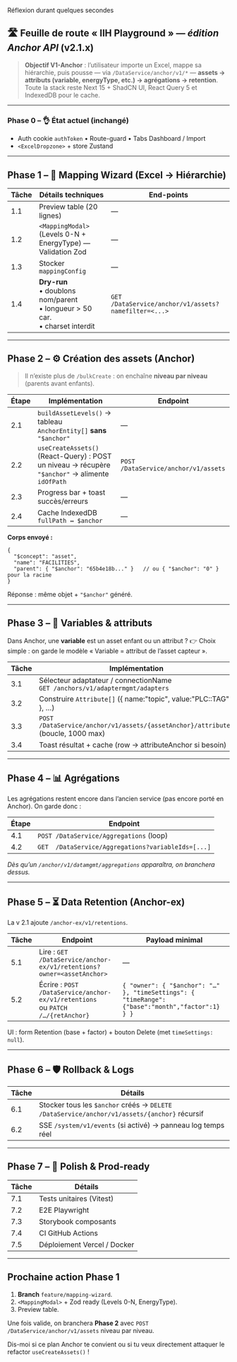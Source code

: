 Réflexion durant quelques secondes


## 🛣️ Feuille de route « IIH Playground » — *édition Anchor API* (v2.1.x)

> **Objectif V1-Anchor** : l’utilisateur importe un Excel, mappe sa hiérarchie, puis pousse ― via `/DataService/anchor/v1/*` ―
> **assets → attributs (variable, energyType, etc.) → agrégations → retention**.
> Toute la stack reste Next 15 + ShadCN UI, React Query 5 et IndexedDB pour le cache.

---

### Phase 0 – 👌 État actuel (inchangé)

* Auth cookie `authToken`   •  Route-guard  •  Tabs Dashboard / Import
* `<ExcelDropzone>` + store Zustand

---

## Phase 1 – 🧭 Mapping Wizard (Excel → Hiérarchie)

| Tâche | Détails techniques                                                                 | End-points                                           |
| ----- | ---------------------------------------------------------------------------------- | ---------------------------------------------------- |
| 1.1   | Preview table (20 lignes)                                                          | —                                                    |
| 1.2   | `<MappingModal>` (Levels 0-N + EnergyType) — Validation Zod                        | —                                                    |
| 1.3   | Stocker `mappingConfig`                                                            | —                                                    |
| 1.4   | **Dry-run**<br>• doublons nom/parent<br>• longueur > 50 car.<br>• charset interdit | `GET /DataService/anchor/v1/assets?namefilter=<...>` |

---

## Phase 2 – ⚙️ Création des **assets** (Anchor)

> Il n’existe plus de `/bulkCreate` : on enchaîne **niveau par niveau** (parents avant enfants).

| Étape | Implémentation                                                                                  | Endpoint                             |
| ----- | ----------------------------------------------------------------------------------------------- | ------------------------------------ |
| 2.1   | `buildAssetLevels()` → tableau `AnchorEntity[]` **sans** `"$anchor"`                            | —                                    |
| 2.2   | `useCreateAssets()` (React-Query) : POST un niveau → récupère `"$anchor"` → alimente `idOfPath` | `POST /DataService/anchor/v1/assets` |
| 2.3   | Progress bar + toast succès/erreurs                                                             | —                                    |
| 2.4   | Cache IndexedDB `fullPath ↔ $anchor`                                                            | —                                    |

**Corps envoyé :**

```jsonc
{
  "$concept": "asset",
  "name": "FACILITIES",
  "parent": { "$anchor": "65b4e18b..." }   // ou { "$anchor": "0" } pour la racine
}
```

Réponse : même objet + `"$anchor"` généré.

---

## Phase 3 – 🔗 Variables & attributs

Dans Anchor, une **variable** est un asset enfant ou un attribut ?
👉 Choix simple : on garde le modèle « Variable = attribut de l’asset capteur ».

| Tâche | Implémentation                                                                   | Endpoint                      |
| ----- | -------------------------------------------------------------------------------- | ----------------------------- |
| 3.1   | Sélecteur adaptateur / connectionName<br>`GET /anchors/v1/adaptermgmt/adapters`  | `/adaptermgmt/adapters`       |
| 3.2   | Construire `Attribute[]` ({ name:"topic", value:"PLC::TAG" }, …)                 | —                             |
| 3.3   | `POST /DataService/anchor/v1/assets/{assetAnchor}/attributes` (boucle, 1000 max) | `/assets/{anchor}/attributes` |
| 3.4   | Toast résultat + cache (row → attributeAnchor si besoin)                         | —                             |

---

## Phase 4 – 📊 Agrégations

Les agrégations restent encore dans l’ancien service (pas encore porté en Anchor).
On garde donc :

| Étape | Endpoint                                           |
| ----- | -------------------------------------------------- |
| 4.1   | `POST /DataService/Aggregations` (loop)            |
| 4.2   | `GET  /DataService/Aggregations?variableIds=[...]` |

*Dès qu’un `/anchor/v1/datamgmt/aggregations` apparaîtra, on branchera dessus.*

---

## Phase 5 – ⏳ Data Retention (Anchor-ex)

La v 2.1 ajoute `/anchor-ex/v1/retentions`.

| Tâche | Endpoint                                                                          | Payload minimal                                                                                |
| ----- | --------------------------------------------------------------------------------- | ---------------------------------------------------------------------------------------------- |
| 5.1   | Lire : `GET /DataService/anchor-ex/v1/retentions?owner=<assetAnchor>`             | —                                                                                              |
| 5.2   | Écrire : `POST /DataService/anchor-ex/v1/retentions`<br>ou `PATCH /…/{retAnchor}` | `{ "owner": { "$anchor": "…" }, "timeSettings": { "timeRange":{"base":"month","factor":1} } }` |

UI : form Retention (base + factor) + bouton Delete (met `timeSettings: null`).

---

## Phase 6 – 🛡 Rollback & Logs

| Tâche | Détails                                                                                      |
| ----- | -------------------------------------------------------------------------------------------- |
| 6.1   | Stocker tous les `$anchor` créés →  `DELETE /DataService/anchor/v1/assets/{anchor}` récursif |
| 6.2   | SSE `/system/v1/events` (si activé) → panneau log temps réel                                 |

---

## Phase 7 – 🎨 Polish & Prod-ready

| Tâche | Détails                     |
| ----- | --------------------------- |
| 7.1   | Tests unitaires (Vitest)    |
| 7.2   | E2E Playwright              |
| 7.3   | Storybook composants        |
| 7.4   | CI GitHub Actions           |
| 7.5   | Déploiement Vercel / Docker |

---

## Prochaine action **Phase 1**

1. **Branch** `feature/mapping-wizard`.
2. `<MappingModal>` + Zod ready (Levels 0-N, EnergyType).
3. Preview table.

Une fois valide, on branchera **Phase 2** avec `POST /DataService/anchor/v1/assets` niveau par niveau.

Dis-moi si ce plan Anchor te convient ou si tu veux directement attaquer le refactor `useCreateAssets()` !
